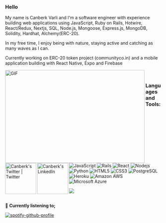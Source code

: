 
### Hello

My name is Canberk Varli and I'm a software engineer with experience building web applications using JavaScript, Ruby on Rails, Hotwire, React/Redux, Nextjs, SQL, Node.js, Mongoose, Express.js, MongoDB, Solidity, Hardhat, Alchemy(ERC-20).

In my free time, I enjoy being with nature, staying active and catching as many waves as I can.

Currently working on ERC-20 token project (communityco.in) and a mobile application building with React Native, Expo and Firebase

<img align="left" alt="GIF" src="https://github.com/abhisheknaiidu/abhisheknaiidu/blob/master/code.gif?raw=true" width="450" height="300" />

<a href="https://twitter.com/canberkvarli">
  <img align="left" alt="Canberk's Twitter | Twitter" width="100px" src="https://img.shields.io/badge/Twitter-1DA1F2?style=for-the-badge&logo=twitter&logoColor=white"/>
</a>

<a href="https://www.linkedin.com/in/canberkvarli/">
  <img align="left" alt="Canberk's LinkedIn" width="100px" src="https://img.shields.io/badge/LinkedIn-0077B5?style=for-the-badge&logo=linkedin&logoColor=white"/>
</a>

<br />

### **Languages and Tools:**  
<!-- 
<code><img height="20" src="https://raw.githubusercontent.com/github/explore/80688e429a7d4ef2fca1e82350fe8e3517d3494d/topics/javascript/javascript.png"></code><code><img height="20" src="https://raw.githubusercontent.com/github/explore/80688e429a7d4ef2fca1e82350fe8e3517d3494d/topics/react/react.png"></code>
<code><img height="20" src="https://raw.githubusercontent.com/github/explore/80688e429a7d4ef2fca1e82350fe8e3517d3494d/topics/nodejs/nodejs.png"></code>
<code><img height="20" src="https://raw.githubusercontent.com/github/explore/80688e429a7d4ef2fca1e82350fe8e3517d3494d/topics/python/python.png"></code>
<code><img height="20" src="https://raw.githubusercontent.com/github/explore/80688e429a7d4ef2fca1e82350fe8e3517d3494d/topics/git/git.png"></code> -->
![JavaScript](https://img.shields.io/badge/-JavaScript-black?style=flat-square&logo=javascript)
![Rails](https://img.shields.io/badge/-Rails-E34F26?style=flat-square&logo=rails&logoColor=white)
![React](https://img.shields.io/badge/-React-black?style=flat-square&logo=react)
![Nodejs](https://img.shields.io/badge/-Nodejs-black?style=flat-square&logo=Node.js)
![Python](https://img.shields.io/badge/-Python-black?style=flat-square&logo=Python)
![HTML5](https://img.shields.io/badge/-HTML5-E34F26?style=flat-square&logo=html5&logoColor=white)
![CSS3](https://img.shields.io/badge/-CSS3-1572B6?style=flat-square&logo=css3)
![PostgreSQL](https://img.shields.io/badge/-PostgreSQL-336791?style=flat-square&logo=postgresql)
![Heroku](https://img.shields.io/badge/-Heroku-430098?style=flat-square&logo=heroku)
![Amazon AWS](https://img.shields.io/badge/Amazon%20AWS-232F3E?style=flat-square&logo=amazon-aws)
![Microsoft Azure](https://img.shields.io/badge/Microsoft%20Azure-232F7E?style=flat-square&logo=microsoft-azure)

<!-- ### 📈 My github stats 
 -->
<a href="https://github.com/canberkvarli/github-readme-stats">
  <!-- Change the `github-readme-stats.anuraghazra1.vercel.app` to `github-readme-stats.vercel.app`  -->
  <img align="center" src="https://github-readme-stats.vercel.app/api/top-langs/?username=canberkvarli&layout=compact&theme=material-palenight" />
</a>  

<br>
<br>

 🎵 **Currently listening to;**  

[![spotify-github-profile](https://spotify-github-profile.kittinanx.com/api/view?uid=canberko560&cover_image=true&theme=default&show_offline=false&background_color=121212&interchange=false)](https://github.com/kittinan/spotify-github-profile)

